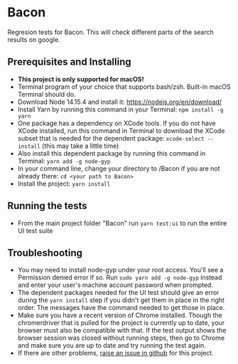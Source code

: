 # Bacon
Regresion tests for Bacon. This will check different parts of the search results on google.

## Prerequisites and Installing
* **This project is only supported for macOS!**
* Terminal program of your choice that supports bash/zsh. Built-in macOS Terminal should do.
* Download Node 14.15.4 and install it: https://nodejs.org/en/download/
* Install Yarn by running this command in your Terminal: `npm install -g yarn`
* One package has a dependency on XCode tools. If you do not have XCode installed, run this command in Terminal to download the XCode subset that is needed for the dependent package: `xcode-select --install` (this may take a little time)
* Also install this dependent package by running this command in Terminal: `yarn add -g node-gyp`
* In your command line, change your directory to /Bacon if you are not already there: `cd <your path to Bacon>`
* Install the project: `yarn install`

## Running the tests
* From the main project folder "Bacon" run `yarn test:ui` to run the entire UI test suite

## Troubleshooting
* You may need to install node-gyp under your root access. You'll see a Permission denied error if so. Run `sudo yarn add -g node-gyp` instead and enter your user's machine account password when prompted.
* The dependent packages needed for the UI test should give an error during the `yarn install` step if you didn't get them in place in the right order. The messages have the command needed to get those in place. 
* Make sure you have a recent version of Chrome installed. Though the chromerdriver that is pulled for the project is currently up to date, your browser must also be compatible with that. If the test output shows the browser session was closed without running steps, then go to Chrome and make sure you are up to date and try running the test again.
* If there are other problems, [raise an issue in github](https://github.com/mel-OR/Bacon/issues) for this project.

